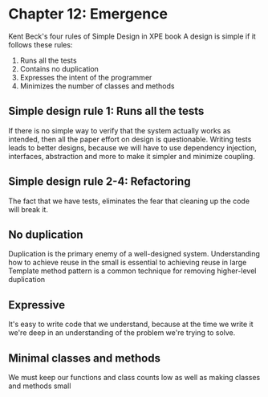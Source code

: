 # Chapter 12: Emergence

Kent Beck's four rules of Simple Design in XPE book
A design is simple if it follows these rules:
1. Runs all the tests
2. Contains no duplication
3. Expresses the intent of the programmer
4. Minimizes the number of classes and methods

## Simple design rule 1: Runs all the tests
If there is no simple way to verify that the system actually works as intended, then all the paper effort on design is questionable.
Writing tests leads to better designs, because we will have to use dependency injection, interfaces, abstraction and more to make it simpler and minimize coupling.

## Simple design rule 2-4: Refactoring
The fact that we have tests, eliminates the fear that cleaning up the code will break it.

## No duplication
Duplication is the primary enemy of a well-designed system.
Understanding how to achieve reuse in the small is essential to achieving reuse in large
Template method pattern is a common technique for removing higher-level duplication

## Expressive
It's easy to write code that we understand, because at the time we write it we're deep in an understanding of the problem we're trying to solve.

## Minimal classes and methods
We must keep our functions and class counts low as well as making classes and methods small
